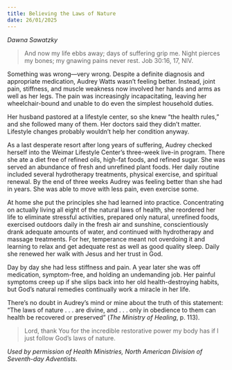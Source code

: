```yaml
---
title: Believing the Laws of Nature
date: 26/01/2025
---
```


_Dawna Sawatzky_

> <p></p>
> And now my life ebbs away; days of suffering grip me. Night pierces my bones; my gnawing pains never rest. Job 30:16, 17, NIV.

Something was wrong—very wrong. Despite a definite diagnosis and appropriate medication, Audrey Watts wasn’t feeling better. Instead, joint pain, stiffness, and muscle weakness now involved her hands and arms as well as her legs. The pain was increasingly incapacitating, leaving her wheelchair-bound and unable to do even the simplest household duties.

Her husband pastored at a lifestyle center, so she knew “the health rules,” and she followed many of them. Her doctors said they didn’t matter. Lifestyle changes probably wouldn’t help her condition anyway.

As a last desperate resort after long years of suffering, Audrey checked herself into the Weimar Lifestyle Center’s three-week live-in program. There she ate a diet free of refined oils, high-fat foods, and refined sugar. She was served an abundance of fresh and unrefined plant foods. Her daily routine included several hydrotherapy treatments, physical exercise, and spiritual renewal. By the end of three weeks Audrey was feeling better than she had in years. She was able to move with less pain, even exercise some.

At home she put the principles she had learned into practice. Concentrating on actually living all eight of the natural laws of health, she reordered her life to eliminate stressful activities, prepared only natural, unrefined foods, exercised outdoors daily in the fresh air and sunshine, conscientiously drank adequate amounts of water, and continued with hydrotherapy and massage treatments. For her, temperance meant not overdoing it and learning to relax and get adequate rest as well as good quality sleep. Daily she renewed her walk with Jesus and her trust in God.

Day by day she had less stiffness and pain. A year later she was off medication, symptom-free, and holding an undemanding job. Her painful symptoms creep up if she slips back into her old health-destroying habits, but God’s natural remedies continually work a miracle in her life.

There’s no doubt in Audrey’s mind or mine about the truth of this statement: “The laws of nature . . . are divine, and . . . only in obedience to them can health be recovered or preserved” (_The Ministry of Healing_, p. 113).

> <callout></callout>
> Lord, thank You for the incredible restorative power my body has if I just follow God’s laws of nature.

_Used by permission of Health Ministries, North American Division of Seventh-day Adventists._